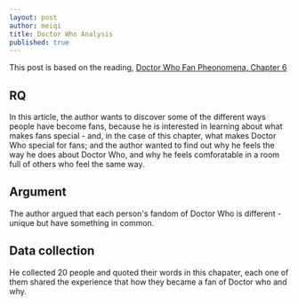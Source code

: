 ```yaml
---
layout: post
author: meiqi
title: Doctor Who Analysis
published: true
---
```


This post is based on the reading, [Doctor Who Fan Pheonomena, Chapter 6](https://blackboard-v9-p.iit.edu/webapps/blackboard/content/contentWrapper.jsp?course_id=_53717_1&displayName=Course+Website&href=https%3A%2F%2Flibbyh.github.io%2Fresearch-methods-in-digital-humanities%2F&cR2XilcGYOo=VyqF2AlvpiSurl%2F62cO4wc%2BfDB3uu3q6ls47qg0Cdl0%3D)

## RQ 
In this article, the author wants to discover some of the different ways people have become fans, because he is interested in learning about what makes fans special - and, in the case of this chapter, what makes Doctor Who special for fans; and the author wanted to find out why he feels the way he does about Doctor Who, and why he feels comforatable in a room full of others who feel the same way.

## Argument
The author argued that each person's fandom of Doctor Who is different - unique but have something in common. 

## Data collection
He collected 20 people and quoted their words in this chapater, each one of them shared the experience that how they became a fan of Doctor who and why.
